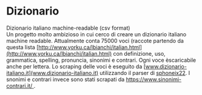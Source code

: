 # Dizionario
Dizionario italiano machine-readable (csv format)<br>
Un progetto molto ambizioso in cui cerco di creare un dizionario italiano machine readable. Attualmente conta 75000 voci (raccote partendo da questa lista [http://www.yorku.ca/lbianchi/italian.html](http://www.yorku.ca/lbianchi/italian.html) con definizione, uso, grammatica, spelling, pronuncia, sinonimi e contrari. Ogni voce èscaricabile anche per lettera. Lo scraping delle voci è eseguito da [www.dizionario-italiano.it](www.dizionario-italiano.it) utilizzando il parser di [sphoneix22](https://github.com/sphoneix22/italian_dictionary). I snonimi e contrari invece sono stati scrapati da [https://www.sinonimi-contrari.it/ ](https://www.sinonimi-contrari.it/ ).
